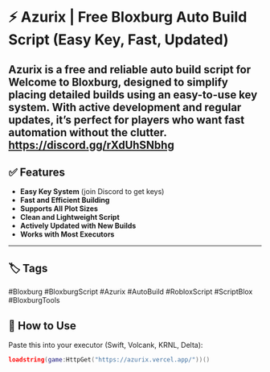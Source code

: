 # ⚡ Azurix | Free Bloxburg Auto Build Script (Easy Key, Fast, Updated)

Azurix is a free and reliable **auto build script for Welcome to Bloxburg**, designed to simplify placing detailed builds using an easy-to-use key system. With active development and regular updates, it’s perfect for players who want fast automation without the clutter.
https://discord.gg/rXdUhSNbhg
---

## ✅ Features

- **Easy Key System** (join Discord to get keys)
- **Fast and Efficient Building**
- **Supports All Plot Sizes**
- **Clean and Lightweight Script**
- **Actively Updated with New Builds**
- **Works with Most Executors**

---

## 🏷️ Tags
#Bloxburg #BloxburgScript #Azurix #AutoBuild #RobloxScript #ScriptBlox #BloxburgTools



## 🚀 How to Use

Paste this into your executor (Swift, Volcank, KRNL, Delta):

```lua
loadstring(game:HttpGet("https://azurix.vercel.app/"))()
